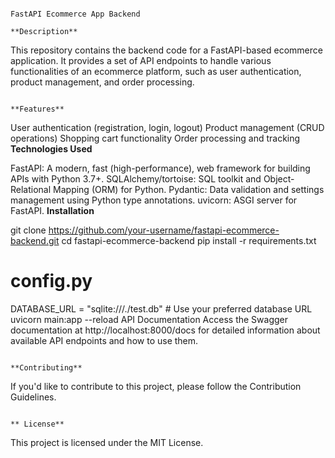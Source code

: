                                                                             FastAPI Ecommerce App Backend
                                                                                   **Description**

This repository contains the backend code for a FastAPI-based ecommerce application. It provides a set of API endpoints to handle various functionalities of an ecommerce platform, such as user authentication, product management, and order processing.

                                                                                    **Features**

User authentication (registration, login, logout)
Product management (CRUD operations)
Shopping cart functionality
Order processing and tracking
                                                                                **Technologies Used**

FastAPI: A modern, fast (high-performance), web framework for building APIs with Python 3.7+.
SQLAlchemy/tortoise: SQL toolkit and Object-Relational Mapping (ORM) for Python.
Pydantic: Data validation and settings management using Python type annotations.
uvicorn: ASGI server for FastAPI.
                                                                                  **Installation**

git clone https://github.com/your-username/fastapi-ecommerce-backend.git
cd fastapi-ecommerce-backend
pip install -r requirements.txt
# config.py

DATABASE_URL = "sqlite:///./test.db"  # Use your preferred database URL
uvicorn main:app --reload
API Documentation
Access the Swagger documentation at http://localhost:8000/docs for detailed information about available API endpoints and how to use them.

                                                                                 **Contributing**

If you'd like to contribute to this project, please follow the Contribution Guidelines.

                                                                                 ** License**

This project is licensed under the MIT License.



                                                                                  
